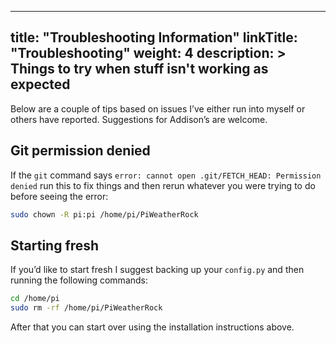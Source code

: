 
---
title: "Troubleshooting Information"
linkTitle: "Troubleshooting"
weight: 4
description: >
  Things to try when stuff isn't working as expected
---

Below are a couple of tips based on issues I’ve either run into myself or others have reported. Suggestions for Addison’s are welcome.

## Git permission denied

If the `git` command says `error: cannot open .git/FETCH_HEAD: Permission denied` run this to fix things and then rerun whatever you were trying to do before seeing the error:

```bash
sudo chown -R pi:pi /home/pi/PiWeatherRock
```

## Starting fresh

If you’d like to start fresh I suggest backing up your `config.py` and then running the following commands:

```bash
cd /home/pi
sudo rm -rf /home/pi/PiWeatherRock
```

After that you can start over using the installation instructions above.
